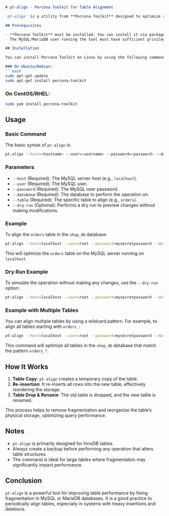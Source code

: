 
```markdown
# pt-align - Percona Toolkit for Table Alignment

`pt-align` is a utility from **Percona Toolkit** designed to optimize and align tables in MySQL or MariaDB. It helps fix table fragmentation, which can occur when rows are inserted and deleted over time, leading to performance issues. By realigning the table, the utility ensures that physical storage is optimized.

## Prerequisites

- **Percona Toolkit** must be installed. You can install it via package managers or from source.
- The MySQL/MariaDB user running the tool must have sufficient privileges (`ALTER`, `DROP`, `INSERT`, and `SELECT`).

## Installation

You can install Percona Toolkit on Linux by using the following commands:

### On Ubuntu/Debian:
```bash
sudo apt-get update
sudo apt-get install percona-toolkit
```

### On CentOS/RHEL:
```bash
sudo yum install percona-toolkit
```

## Usage

### Basic Command

The basic syntax of `pt-align` is:

```bash
pt-align --host=<hostname> --user=<username> --password=<password> --database=<database> --table=<table>
```

### Parameters

- `--host` (Required): The MySQL server host (e.g., `localhost`).
- `--user` (Required): The MySQL user.
- `--password` (Required): The MySQL user password.
- `--database` (Required): The database to perform the operation on.
- `--table` (Required): The specific table to align (e.g., `orders`).
- `--dry-run` (Optional): Performs a dry run to preview changes without making modifications.

### Example

To align the `orders` table in the `shop_db` database:

```bash
pt-align --host=localhost --user=root --password=mysecretpassword --database=shop_db --table=orders
```

This will optimize the `orders` table on the MySQL server running on `localhost`.

### Dry Run Example

To simulate the operation without making any changes, use the `--dry-run` option:

```bash
pt-align --host=localhost --user=root --password=mysecretpassword --database=shop_db --table=orders --dry-run
```

### Example with Multiple Tables

You can align multiple tables by using a wildcard pattern. For example, to align all tables starting with `orders_`:

```bash
pt-align --host=localhost --user=root --password=mysecretpassword --database=shop_db --table='orders_*'
```

This command will optimize all tables in the `shop_db` database that match the pattern `orders_*`.

## How It Works

1. **Table Copy**: `pt-align` creates a temporary copy of the table.
2. **Re-insertion**: It re-inserts all rows into the new table, effectively reordering the storage.
3. **Table Drop & Rename**: The old table is dropped, and the new table is renamed.

This process helps to remove fragmentation and reorganize the table’s physical storage, optimizing query performance.

## Notes

- `pt-align` is primarily designed for InnoDB tables.
- Always create a backup before performing any operation that alters table structures.
- The command is ideal for large tables where fragmentation may significantly impact performance.

## Conclusion

`pt-align` is a powerful tool for improving table performance by fixing fragmentation in MySQL or MariaDB databases. It is a good practice to periodically align tables, especially in systems with heavy insertions and deletions.
